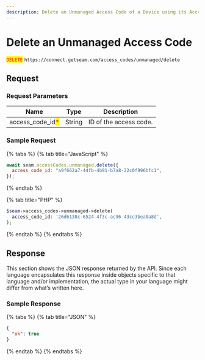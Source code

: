 ```yaml
---
description: Delete an Unmanaged Access Code of a Device using its Access Code ID
---
```


# Delete an Unmanaged Access Code

<mark style="color:red;">`DELETE`</mark> `https://connect.getseam.com/access_codes/unmanaged/delete`

## Request

### Request Parameters

| Name                                               | Type   | Description            |
| -------------------------------------------------- | ------ | ---------------------- |
| access\_code\_id<mark style="color:red;">\*</mark> | String | ID of the access code. |

### Sample Request

{% tabs %}
{% tab title="JavaScript" %}
```javascript
await seam.accessCodes.unmanaged.delete({
  access_code_id: "a9f662a7-44fb-4b91-b7a8-22c0f996bfc1",
});
```
{% endtab %}

{% tab title="PHP" %}
```php
$seam->access_codes->unmanaged->delete(
  access_code_id: '26d6138c-6524-4f3c-ac96-43cc3bea0a8d',
);
```
{% endtab %}
{% endtabs %}

## Response

This section shows the JSON response returned by the API. Since each language encapsulates this response inside objects specific to that language and/or implementation, the actual type in your language might differ from what’s written here.

### **Sample Response**

{% tabs %}
{% tab title="JSON" %}
```json
{
  "ok": true
}
```
{% endtab %}
{% endtabs %}
